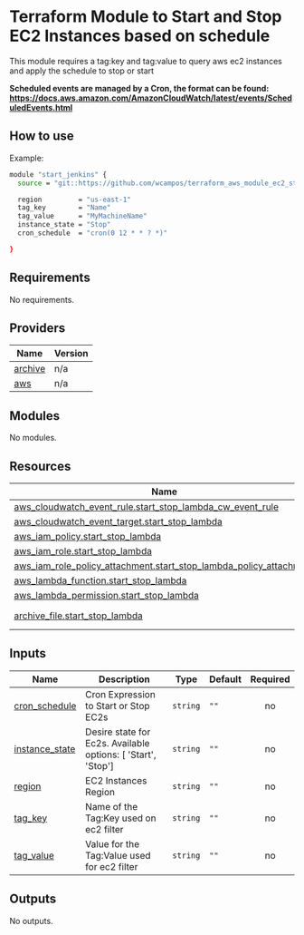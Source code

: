 
# Terraform Module to Start and Stop EC2 Instances based on schedule

This module requires a tag:key and tag:value to query aws ec2 instances and apply the schedule to stop or start

**Scheduled events are managed by a Cron, the format can be found: https://docs.aws.amazon.com/AmazonCloudWatch/latest/events/ScheduledEvents.html**

## How to use

Example:
```bash
module "start_jenkins" {
  source = "git::https://github.com/wcampos/terraform_aws_module_ec2_start_stop_scheduled_trigger.git"

  region         = "us-east-1"
  tag_key        = "Name"
  tag_value      = "MyMachineName"
  instance_state = "Stop"
  cron_schedule  = "cron(0 12 * * ? *)"

}
```

<!-- BEGIN_TF_DOCS -->
## Requirements

No requirements.

## Providers

| Name | Version |
|------|---------|
| <a name="provider_archive"></a> [archive](#provider\_archive) | n/a |
| <a name="provider_aws"></a> [aws](#provider\_aws) | n/a |

## Modules

No modules.

## Resources

| Name | Type |
|------|------|
| [aws_cloudwatch_event_rule.start_stop_lambda_cw_event_rule](https://registry.terraform.io/providers/hashicorp/aws/latest/docs/resources/cloudwatch_event_rule) | resource |
| [aws_cloudwatch_event_target.start_stop_lambda](https://registry.terraform.io/providers/hashicorp/aws/latest/docs/resources/cloudwatch_event_target) | resource |
| [aws_iam_policy.start_stop_lambda](https://registry.terraform.io/providers/hashicorp/aws/latest/docs/resources/iam_policy) | resource |
| [aws_iam_role.start_stop_lambda](https://registry.terraform.io/providers/hashicorp/aws/latest/docs/resources/iam_role) | resource |
| [aws_iam_role_policy_attachment.start_stop_lambda_policy_attachment](https://registry.terraform.io/providers/hashicorp/aws/latest/docs/resources/iam_role_policy_attachment) | resource |
| [aws_lambda_function.start_stop_lambda](https://registry.terraform.io/providers/hashicorp/aws/latest/docs/resources/lambda_function) | resource |
| [aws_lambda_permission.start_stop_lambda](https://registry.terraform.io/providers/hashicorp/aws/latest/docs/resources/lambda_permission) | resource |
| [archive_file.start_stop_lambda](https://registry.terraform.io/providers/hashicorp/archive/latest/docs/data-sources/file) | data source |

## Inputs

| Name | Description | Type | Default | Required |
|------|-------------|------|---------|:--------:|
| <a name="input_cron_schedule"></a> [cron\_schedule](#input\_cron\_schedule) | Cron Expression to Start or Stop EC2s | `string` | `""` | no |
| <a name="input_instance_state"></a> [instance\_state](#input\_instance\_state) | Desire state for Ec2s. Available options: [ 'Start', 'Stop'] | `string` | `""` | no |
| <a name="input_region"></a> [region](#input\_region) | EC2 Instances Region | `string` | `""` | no |
| <a name="input_tag_key"></a> [tag\_key](#input\_tag\_key) | Name of the Tag:Key used on ec2 filter | `string` | `""` | no |
| <a name="input_tag_value"></a> [tag\_value](#input\_tag\_value) | Value for the Tag:Value used for ec2 filter | `string` | `""` | no |

## Outputs

No outputs.
<!-- END_TF_DOCS -->